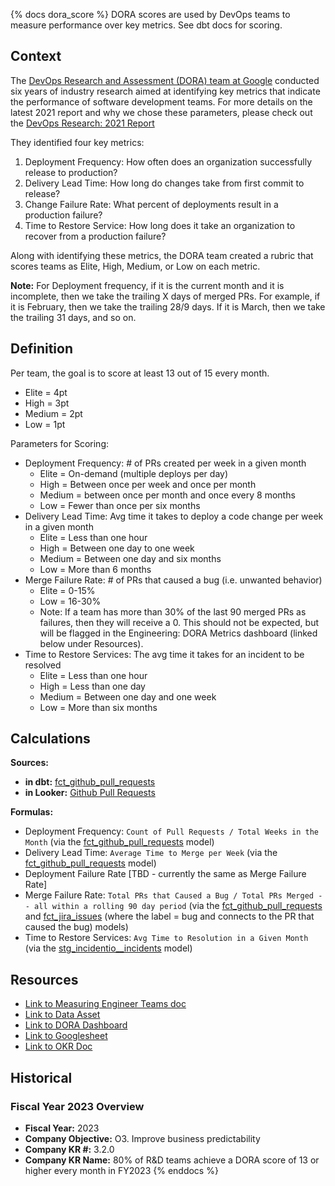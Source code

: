 {% docs dora_score %}
DORA scores are used by DevOps teams to measure performance over key metrics. See dbt docs for scoring. 

## Context
The [DevOps Research and Assessment (DORA) team at Google](https://www.devops-research.com/research.html) conducted six years of industry research aimed at identifying key metrics that indicate the performance of software development teams. For more details on the latest 2021 report and why we chose these parameters, please check out the [DevOps Research: 2021 Report](https://services.google.com/fh/files/misc/report_2021_accelerate_state_of_devops.pdf)

They identified four key metrics:
1. Deployment Frequency: How often does an organization successfully release to production?
2. Delivery Lead Time: How long do changes take from first commit to release?
3. Change Failure Rate: What percent of deployments result in a production failure?
4. Time to Restore Service: How long does it take an organization to recover from a production failure?

Along with identifying these metrics, the DORA team created a rubric that scores teams as Elite, High, Medium, or Low on each metric.

**Note:** For Deployment frequency, if it is the current month and it is incomplete, then we take the trailing X days of merged PRs.
For example, if it is February, then we take the trailing 28/9 days. If it is March, then we take the trailing 31 days, and so on.
## Definition
Per team, the goal is to score at least 13 out of 15 every month.
- Elite = 4pt
- High = 3pt
- Medium = 2pt
- Low = 1pt

Parameters for Scoring:
* Deployment Frequency: # of PRs created per week in a given month
    * Elite = On-demand (multiple deploys per day)
    * High = Between once per week and once per month
    * Medium = between once per month and once every 8 months
    * Low = Fewer than once per six months
* Delivery Lead Time:  Avg time it takes to deploy a code change per week in a given month
    * Elite = Less than one hour
    * High = Between one day to one week
    * Medium = Between one day and six months
    * Low = More than 6 months
* Merge Failure Rate: # of PRs that caused a bug (i.e. unwanted behavior)
    * Elite = 0-15%
    * Low = 16-30%
    * Note: If a team has more than 30% of the last 90 merged PRs as failures, then they will receive a 0. This should not be expected, but will be flagged in the Engineering:  DORA Metrics dashboard (linked below under Resources).
* Time to Restore Services: The avg time it takes for an incident to be resolved
    * Elite = Less than one hour
    * High = Less than one day
    * Medium = Between one day and one week
    * Low = More than six months

## Calculations

**Sources:**
* **in dbt:** [fct_github_pull_requests](https://cloud.getdbt.com/accounts/1/jobs/940/docs/#!/model/model.fishtown_internal_analytics.fct_github_pull_requests)
* **in Looker:** [Github Pull Requests](https://fishtown.looker.com/explore/dbtLabs/github_pull_requests)

**Formulas:**
* Deployment Frequency: `Count of Pull Requests / Total Weeks in the Month` (via the [fct_github_pull_requests](https://cloud.getdbt.com/accounts/1/jobs/940/docs/#!/model/model.fishtown_internal_analytics.fct_github_pull_requests) model)
* Delivery Lead Time: `Average Time to Merge per Week` (via the [fct_github_pull_requests](https://cloud.getdbt.com/accounts/1/jobs/940/docs/#!/model/model.fishtown_internal_analytics.fct_github_pull_requests) model)
* Deployment Failure Rate [TBD - currently the same as Merge Failure Rate]
* Merge Failure Rate: `Total PRs that Caused a Bug / Total PRs Merged -- all within a rolling 90 day period` (via the [fct_github_pull_requests](https://cloud.getdbt.com/accounts/1/jobs/940/docs/#!/model/model.fishtown_internal_analytics.fct_github_pull_requests) and [fct_jira_issues](https://cloud.getdbt.com/accounts/1/jobs/940/docs/#!/model/model.fishtown_internal_analytics.fct_jira_issues) (where the label = bug and connects to the PR that caused the bug) models)
* Time to Restore Services: `Avg Time to Resolution in a Given Month` (via the [stg_incidentio__incidents](https://cloud.getdbt.com/accounts/1/jobs/940/docs/#!/model/model.fishtown_internal_analytics.stg_incidentio__incidents) model)

## Resources
* [Link to Measuring Engineer Teams doc](https://www.notion.so/dbtlabs/Measuring-Engineering-Teams-ffb8130e100e40f5910292f00c883abb)
* [Link to Data Asset](https://fishtown.looker.com/looks/338)
* [Link to DORA Dashboard](https://fishtown.looker.com/dashboards/333?Date%20Range=3%20month&Team=Core)
* [Link to Googlesheet]()
* [Link to OKR Doc](https://www.notion.so/O3-Improve-business-predictability-f27543a1cef5409b94c9bb8d7a71afa2)

## Historical

### Fiscal Year 2023 Overview
* **Fiscal Year:** 2023
* **Company Objective:** O3. Improve business predictability
* **Company KR #:** 3.2.0
* **Company KR Name:** 80% of R&D teams achieve a DORA score of 13 or higher every month in FY2023
{% enddocs %}
